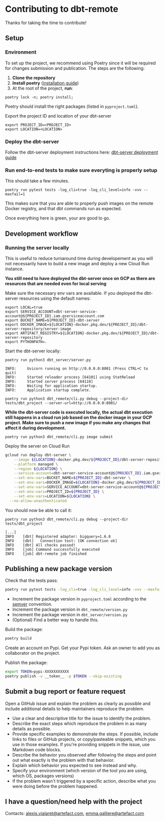 # Contributing to dbt-remote

Thanks for taking the time to contribute!

## Setup

### Environment
To set up the project, we recommend using Poetry since it will be required for changes submission and publication. The steps are the following:

1. **Clone the repository**
2. **Install poetry** ([installation guide](https://python-poetry.org/docs/))
3. At the root of the project, **run**:
```shell
poetry lock -n; poetry install;
```
Poetry should install the right packages (listed in ```pyproject.toml```).

Export the project ID and location of your dbt-server
```shell
export PROJECT_ID=<PROJECT_ID>
export LOCATION=<LOCATION>
```

### Deploy the dbt-server
Follow the dbt-server deployment instructions here: [dbt-server deployment guide](./dbt_server/README.md)

### Run end-to-end tests to make sure everyting is properly setup
This should take a few minutes.
```shell
poetry run pytest tests -log_cli=true -log_cli_level=info -vvv --maxfail=1
```

This makes sure that you are able to properly push images on the remote Docker registry, and that dbt commands run as expected.

Once everything here is green, your are good to go.
## Development workflow

### Running the server locally
This is useful to reduce turnaround time during developement as you will not necessarily have to build a new image and deploy a new Cloud Run instance.

**You still need to have deployed the dbt-server once on GCP as there are resources that are needed even for local serving**

Make sure the necessary env vars are available. If you deployed the dbt-server resources using the default names:
```shell
export LOCAL=true
export SERVICE_ACCOUNT=dbt-server-service-account@${PROJECT_ID}.iam.gserviceaccount.com
export BUCKET_NAME=${PROJECT_ID}-dbt-server
export DOCKER_IMAGE=${LOCATION}-docker.pkg.dev/${PROJECT_ID}/dbt-server-repository/server-image
export ARTIFACT_REGISTRY=${LOCATION}-docker.pkg.dev/${PROJECT_ID}/dbt-server-repository
export PYTHONPATH=.
```

Start the dbt-server locally:
```shell
poetry run python3 dbt_server/server.py
```
```shell
INFO:     Uvicorn running on http://0.0.0.0:8001 (Press CTRL+C to quit)
INFO:     Started reloader process [64101] using StatReload
INFO:     Started server process [64110]
INFO:     Waiting for application startup.
INFO:     Application startup complete.
```
```shell
poetry run python3 dbt_remote/cli.py debug --project-dir tests/dbt_project --server-url=http://0.0.0.0:8001/
```

**While the dbt-server code is executed locally, the actual dbt execution still happens in a cloud run job based on the docker image in your GCP project. Make sure to push a new image if you make any changes that affect it during development.**
```shell
poetry run python3 dbt_remote/cli.py image submit
```

Deploy the server on Cloud Run
```sh
gcloud run deploy dbt-server \
	--image ${LOCATION}-docker.pkg.dev/${PROJECT_ID}/dbt-server-repository/server-image \
	--platform managed \
	--region ${LOCATION} \
	--service-account=dbt-server-service-account@${PROJECT_ID}.iam.gserviceaccount.com \
	--set-env-vars=BUCKET_NAME=${PROJECT_ID}-dbt-server \
	--set-env-vars=DOCKER_IMAGE=${LOCATION}-docker.pkg.dev/${PROJECT_ID}/dbt-server-repository/server-image \
	--set-env-vars=SERVICE_ACCOUNT=dbt-server-service-account@${PROJECT_ID}.iam.gserviceaccount.com \
	--set-env-vars=PROJECT_ID=${PROJECT_ID} \
	--set-env-vars=LOCATION=${LOCATION} \
  --no-allow-unauthenticated
```

You should now be able to call it:
```shell
poetry run python3 dbt_remote/cli.py debug --project-dir tests/dbt_project
```
```shell
[...]
INFO    [dbt] Registered adapter: bigquery=1.6.8
INFO    [dbt]   Connection test: [OK connection ok]
INFO    [dbt] All checks passed!
INFO    [job] Command successfully executed
INFO    [job] dbt-remote job finished
```

## Publishing a new package version

Check that the tests pass:
```sh
poetry run pytest tests -log_cli=true -log_cli_level=info -vvv --maxfail=1
```

- Increment the package version in `pyproject.toml` according to the [semver](https://semver.org/) convention.
- Increment the package version in `dbt_remote/version.py`
- Increment the package version in `dbt_server/version.py`
- (Optional) Find a better way to handle this.

Build the package:
```sh
poetry build
```

Create an account on Pypi. Get your Pypi token. Ask an owner to add you as collaborator on the project.

Publish the package:
```sh
export TOKEN=pypi-XXXXXXXXXXX
poetry publish -u __token__ -p $TOKEN --skip-existing
```

## Submit a bug report or feature request

Open a GitHub issue and explain the problem as clearly as possible and include additional details to help maintainers reproduce the problem.

- Use a clear and descriptive title for the issue to identify the problem.
- Describe the exact steps which reproduce the problem in as many details as possible.
- Provide specific examples to demonstrate the steps. If possible, include links to files or GitHub projects, or copy/pasteable snippets, which you use in those examples. If you're providing snippets in the issue, use Markdown code blocks.
- Describe the behavior you observed after following the steps and point out what exactly is the problem with that behavior.
- Explain which behavior you expected to see instead and why.
- Specify your environment (which version of the tool you are using, which OS, packages versions)
- If the problem wasn't triggered by a specific action, describe what you were doing before the problem happened.

## I have a question/need help with the project

Contacts: alexis.vialaret@artefact.com, emma.galliere@artefact.com
